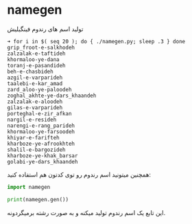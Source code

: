 # namegen
تولید اسم های رندوم فینگیلیش

```shell
➜ for i in $( seq 20 ); do { ./namegen.py; sleep .3 } done
grip_froot-e-salkhodeh
zalzalak-e-taftideh
khormaloo-ye-dana
toranj-e-pasandideh
beh-e-chasbideh
azgil-e-varparideh
taalebi-e-kar_amad
zard_aloo-ye-paloodeh
zoghal_akhte-ye-dars_khaandeh
zalzalak-e-aloodeh
gilas-e-varparideh
porteghal-e-zir_afkan
nargil-e-resideh
narengi-e-rang_parideh
khormaloo-ye-farsoodeh
khiyar-e-farifteh
kharboze-ye-afrookhteh
shalil-e-bargozideh
kharboze-ye-khak_barsar
golabi-ye-dars_khaandeh
```

همچنین میتونید اسم رندوم رو توی کدتون هم استفاده کنید:

```python
import namegen

print(namegen.gen())
```

این تابع یک اسم رندوم تولید میکنه و به صورت رشته برمیگردونه.

